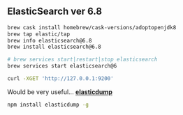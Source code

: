 ## ElasticSearch ver 6.8

```zsh
brew cask install homebrew/cask-versions/adoptopenjdk8
brew tap elastic/tap
brew info elasticsearch@6.8
brew install elasticsearch@6.8

# brew services start|restart|stop elasticsearch
brew services start elasticsearch@6

curl -XGET 'http://127.0.0.1:9200'
```

Would be very useful...
__[elasticdump](https://www.npmjs.com/package/elasticdump)__
```zsh
npm install elasticdump -g
```

